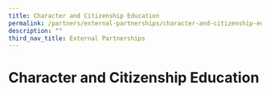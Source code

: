 ```yaml
---
title: Character and Citizenship Education
permalink: /partners/external-partnerships/character-and-citizenship-education
description: ""
third_nav_title: External Partnerships
---
```

Character and Citizenship Education
===================================

